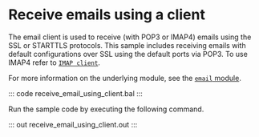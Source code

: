# Receive emails using a client

The email client is used to receive (with POP3 or IMAP4) emails using the SSL or STARTTLS protocols. This sample includes receiving emails with default configurations over SSL using the default ports via POP3. To use IMAP4 refer to [`IMAP client`](https://lib.ballerina.io/ballerina/email/latest/clients/ImapClient).

For more information on the underlying module,  see the [`email` module](https://lib.ballerina.io/ballerina/email/latest/).

::: code receive_email_using_client.bal :::

Run the sample code by executing the following command.

::: out receive_email_using_client.out :::
